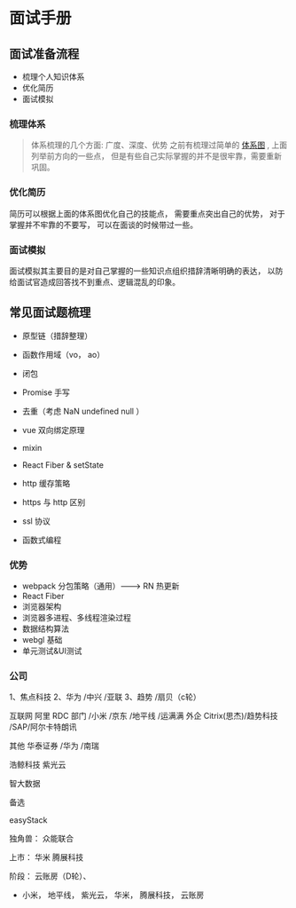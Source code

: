# 面试手册

## 面试准备流程

- 梳理个人知识体系
- 优化简历
- 面试模拟

### 梳理体系
> 体系梳理的几个方面: 广度、深度、优势
之前有梳理过简单的 [体系图](https://naotu.baidu.com/file/9d5866fde46bfc20e87990abcfccd464) , 上面列举前方向的一些点， 但是有些自己实际掌握的并不是很牢靠，需要重新巩固。

### 优化简历
简历可以根据上面的体系图优化自己的技能点， 需要重点突出自己的优势， 对于掌握并不牢靠的不要写， 可以在面谈的时候带过一些。

### 面试模拟
面试模拟其主要目的是对自己掌握的一些知识点组织措辞清晰明确的表达， 以防给面试官造成回答找不到重点、逻辑混乱的印象。








## 常见面试题梳理
- 原型链（措辞整理）

- 函数作用域（vo， ao）

- 闭包

- Promise 手写

- 去重（考虑 NaN undefined null ） 

- vue 双向绑定原理

- mixin

- React Fiber & setState

- http 缓存策略

- https 与 http 区别

- ssl 协议

- 函数式编程



### 优势
- webpack 分包策略（通用）---> RN 热更新
- React Fiber
- 浏览器架构
- 浏览器多进程、多线程渲染过程
- 数据结构算法
- webgl 基础
- 单元测试&UI测试


### 公司
1、焦点科技
2、华为 /中兴 /亚联
3、趋势 /扇贝（c轮）

互联网 阿里 RDC 部门 /小米 /京东  /地平线 /运满满
外企 Citrix(思杰)/趋势科技 /SAP/阿尔卡特朗讯

其他 华泰证券 /华为 /南瑞

浩鲸科技
紫光云

智大数据

备选

 easyStack

独角兽：
众能联合

上市：
华米 腾展科技

阶段：
云账房（D轮）、

- 小米， 地平线， 紫光云， 华米， 腾展科技， 云账房